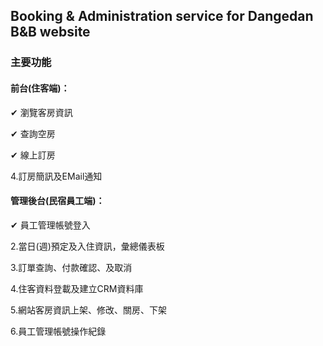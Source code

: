 ## Booking & Administration service for Dangedan B&B website

### 主要功能

#### 前台(住客端)：

✔ 瀏覽客房資訊

✔ 查詢空房

✔ 線上訂房

4.訂房簡訊及EMail通知


#### 管理後台(民宿員工端)：

✔ 員工管理帳號登入

2.當日(週)預定及入住資訊，彙總儀表板

3.訂單查詢、付款確認、及取消

4.住客資料登載及建立CRM資料庫

5.網站客房資訊上架、修改、關房、下架

6.員工管理帳號操作紀錄
